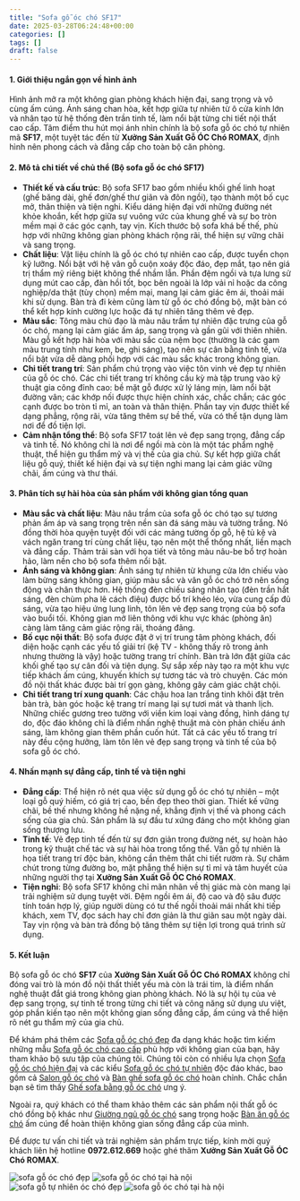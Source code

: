 ```yaml
---
title: "Sofa gỗ óc chó SF17"
date: 2025-03-28T06:24:48+00:00
categories: []
tags: []
draft: false
---
```

#### 1. Giới thiệu ngắn gọn về hình ảnh

Hình ảnh mở ra một không gian phòng khách hiện đại, sang trọng và vô cùng ấm cúng. Ánh sáng chan hòa, kết hợp giữa tự nhiên từ ô cửa kính lớn và nhân tạo từ hệ thống đèn trần tinh tế, làm nổi bật từng chi tiết nội thất cao cấp. Tâm điểm thu hút mọi ánh nhìn chính là bộ sofa gỗ óc chó tự nhiên mã **SF17**, một tuyệt tác đến từ **Xưởng Sản Xuất Gỗ ÓC Chó ROMAX**, định hình nên phong cách và đẳng cấp cho toàn bộ căn phòng.

#### 2. Mô tả chi tiết về chủ thể (Bộ sofa gỗ óc chó SF17)

* **Thiết kế và cấu trúc**: Bộ sofa SF17 bao gồm nhiều khối ghế linh hoạt (ghế băng dài, ghế đơn/ghế thư giãn và đôn ngồi), tạo thành một bố cục mở, thân thiện và tiện nghi. Kiểu dáng hiện đại với những đường nét khỏe khoắn, kết hợp giữa sự vuông vức của khung ghế và sự bo tròn mềm mại ở các góc cạnh, tay vịn. Kích thước bộ sofa khá bề thế, phù hợp với những không gian phòng khách rộng rãi, thể hiện sự vững chãi và sang trọng.
* **Chất liệu**: Vật liệu chính là gỗ óc chó tự nhiên cao cấp, được tuyển chọn kỹ lưỡng. Nổi bật với hệ vân gỗ cuộn xoáy độc đáo, đẹp mắt, tạo nên giá trị thẩm mỹ riêng biệt không thể nhầm lẫn. Phần đệm ngồi và tựa lưng sử dụng mút cao cấp, đàn hồi tốt, bọc bên ngoài là lớp vải nỉ hoặc da công nghiệp/da thật (tùy chọn) mềm mại, mang lại cảm giác êm ái, thoải mái khi sử dụng. Bàn trà đi kèm cũng làm từ gỗ óc chó đồng bộ, mặt bàn có thể kết hợp kính cường lực hoặc đá tự nhiên tăng thêm vẻ đẹp.
* **Màu sắc**: Tông màu chủ đạo là màu nâu trầm tự nhiên đặc trưng của gỗ óc chó, mang lại cảm giác ấm áp, sang trọng và gần gũi với thiên nhiên. Màu gỗ kết hợp hài hòa với màu sắc của nệm bọc (thường là các gam màu trung tính như kem, be, ghi sáng), tạo nên sự cân bằng tinh tế, vừa nổi bật vừa dễ dàng phối hợp với các màu sắc khác trong không gian.
* **Chi tiết trang trí**: Sản phẩm chú trọng vào việc tôn vinh vẻ đẹp tự nhiên của gỗ óc chó. Các chi tiết trang trí không cầu kỳ mà tập trung vào kỹ thuật gia công đỉnh cao: bề mặt gỗ được xử lý láng mịn, làm nổi bật đường vân; các khớp nối được thực hiện chính xác, chắc chắn; các góc cạnh được bo tròn tỉ mỉ, an toàn và thân thiện. Phần tay vịn được thiết kế dạng phẳng, rộng rãi, vừa tăng thêm sự bề thế, vừa có thể tận dụng làm nơi để đồ tiện lợi.
* **Cảm nhận tổng thể**: Bộ sofa SF17 toát lên vẻ đẹp sang trọng, đẳng cấp và tinh tế. Nó không chỉ là nơi để ngồi mà còn là một tác phẩm nghệ thuật, thể hiện gu thẩm mỹ và vị thế của gia chủ. Sự kết hợp giữa chất liệu gỗ quý, thiết kế hiện đại và sự tiện nghi mang lại cảm giác vững chãi, ấm cúng và thư thái.

#### 3. Phân tích sự hài hòa của sản phẩm với không gian tổng quan

* **Màu sắc và chất liệu**: Màu nâu trầm của sofa gỗ óc chó tạo sự tương phản ấm áp và sang trọng trên nền sàn đá sáng màu và tường trắng. Nó đồng thời hòa quyện tuyệt đối với các mảng tường ốp gỗ, hệ tủ kệ và vách ngăn trang trí cùng chất liệu, tạo nên một thể thống nhất, liền mạch và đẳng cấp. Thảm trải sàn với họa tiết và tông màu nâu-be bổ trợ hoàn hảo, làm nền cho bộ sofa thêm nổi bật.
* **Ánh sáng và không gian**: Ánh sáng tự nhiên từ khung cửa lớn chiếu vào làm bừng sáng không gian, giúp màu sắc và vân gỗ óc chó trở nên sống động và chân thực hơn. Hệ thống đèn chiếu sáng nhân tạo (đèn trần hắt sáng, đèn chùm pha lê cách điệu) được bố trí khéo léo, vừa cung cấp đủ sáng, vừa tạo hiệu ứng lung linh, tôn lên vẻ đẹp sang trọng của bộ sofa vào buổi tối. Không gian mở liên thông với khu vực khác (phòng ăn) càng làm tăng cảm giác rộng rãi, thoáng đãng.
* **Bố cục nội thất**: Bộ sofa được đặt ở vị trí trung tâm phòng khách, đối diện hoặc cạnh các yếu tố giải trí (kệ TV - không thấy rõ trong ảnh nhưng thường là vậy) hoặc tường trang trí chính. Bàn trà lớn đặt giữa các khối ghế tạo sự cân đối và tiện dụng. Sự sắp xếp này tạo ra một khu vực tiếp khách ấm cúng, khuyến khích sự tương tác và trò chuyện. Các món đồ nội thất khác được bài trí gọn gàng, không gây cảm giác chật chội.
* **Chi tiết trang trí xung quanh**: Các chậu hoa lan trắng tinh khôi đặt trên bàn trà, bàn góc hoặc kệ trang trí mang lại sự tươi mát và thanh lịch. Những chiếc gương treo tường với viền kim loại vàng đồng, hình dáng tự do, độc đáo không chỉ là điểm nhấn nghệ thuật mà còn phản chiếu ánh sáng, làm không gian thêm phần cuốn hút. Tất cả các yếu tố trang trí này đều cộng hưởng, làm tôn lên vẻ đẹp sang trọng và tinh tế của bộ sofa gỗ óc chó.

#### 4. Nhấn mạnh sự đẳng cấp, tinh tế và tiện nghi

* **Đẳng cấp**: Thể hiện rõ nét qua việc sử dụng gỗ óc chó tự nhiên – một loại gỗ quý hiếm, có giá trị cao, bền đẹp theo thời gian. Thiết kế vững chãi, bề thế nhưng không hề nặng nề, khẳng định vị thế và phong cách sống của gia chủ. Sản phẩm là sự đầu tư xứng đáng cho một không gian sống thượng lưu.
* **Tinh tế**: Vẻ đẹp tinh tế đến từ sự đơn giản trong đường nét, sự hoàn hảo trong kỹ thuật chế tác và sự hài hòa trong tổng thể. Vân gỗ tự nhiên là họa tiết trang trí độc bản, không cần thêm thắt chi tiết rườm rà. Sự chăm chút trong từng đường bo, mặt phẳng thể hiện sự tỉ mỉ và tâm huyết của những người thợ tại **Xưởng Sản Xuất Gỗ ÓC Chó ROMAX**.
* **Tiện nghi**: Bộ sofa SF17 không chỉ mãn nhãn về thị giác mà còn mang lại trải nghiệm sử dụng tuyệt vời. Đệm ngồi êm ái, độ cao và độ sâu được tính toán hợp lý, giúp người dùng có tư thế ngồi thoải mái nhất khi tiếp khách, xem TV, đọc sách hay chỉ đơn giản là thư giãn sau một ngày dài. Tay vịn rộng và bàn trà đồng bộ tăng thêm sự tiện lợi trong quá trình sử dụng.

#### 5. Kết luận

Bộ sofa gỗ óc chó **SF17** của **Xưởng Sản Xuất Gỗ ÓC Chó ROMAX** không chỉ đóng vai trò là món đồ nội thất thiết yếu mà còn là trái tim, là điểm nhấn nghệ thuật đắt giá trong không gian phòng khách. Nó là sự hội tụ của vẻ đẹp sang trọng, sự tinh tế trong từng chi tiết và công năng sử dụng ưu việt, góp phần kiến tạo nên một không gian sống đẳng cấp, ấm cúng và thể hiện rõ nét gu thẩm mỹ của gia chủ.

Để khám phá thêm các [Sofa gỗ óc chó đẹp](https://romax.vn/danh-muc/phong-khach/sofa-go-oc-cho/) đa dạng khác hoặc tìm kiếm những mẫu [Sofa gỗ óc chó cao cấp](https://romax.vn/danh-muc/phong-khach/sofa-go-oc-cho/) phù hợp với không gian của bạn, hãy tham khảo bộ sưu tập của chúng tôi. Chúng tôi còn có nhiều lựa chọn [Sofa gỗ óc chó hiện đại](https://romax.vn/danh-muc/phong-khach/sofa-go-oc-cho/) và các kiểu [Sofa gỗ óc chó tự nhiên](https://romax.vn/danh-muc/phong-khach/sofa-go-oc-cho/) độc đáo khác, bao gồm cả [Salon gỗ óc chó](https://romax.vn/danh-muc/phong-khach/sofa-go-oc-cho/) và [Bàn ghế sofa gỗ óc chó](https://romax.vn/danh-muc/phong-khach/sofa-go-oc-cho/) hoàn chỉnh. Chắc chắn bạn sẽ tìm thấy [Ghế sofa bằng gỗ óc chó](https://romax.vn/danh-muc/phong-khach/sofa-go-oc-cho/) ưng ý.

Ngoài ra, quý khách có thể tham khảo thêm các sản phẩm nội thất gỗ óc chó đồng bộ khác như [Giường ngủ gỗ óc chó](https://romax.vn/danh-muc/phong-ngu/giuong-go-oc-cho/) sang trọng hoặc [Bàn ăn gỗ óc chó](https://romax.vn/danh-muc/phong-bep/ban-an-go-oc-cho/) ấm cúng để hoàn thiện không gian sống đẳng cấp của mình.

Để được tư vấn chi tiết và trải nghiệm sản phẩm trực tiếp, kính mời quý khách liên hệ hotline **0972.612.669** hoặc ghé thăm **Xưởng Sản Xuất Gỗ ÓC Chó ROMAX**.

![sofa gỗ óc chó đẹp](/img/sofa/sf17/sofa-go-oc-cho-sf17-1.webp)
![sofa gỗ óc chó tại hà nội](/img/sofa/sf17/sofa-go-oc-cho-sf17-2.webp)
![sofa gỗ tự nhiên óc chó đẹp](/img/sofa/sf17/sofa-go-oc-cho-sf17-3.webp)
![sofa gỗ óc chó tại hà nội](/img/sofa/sf17/sofa-go-oc-cho-sf17-4.webp)